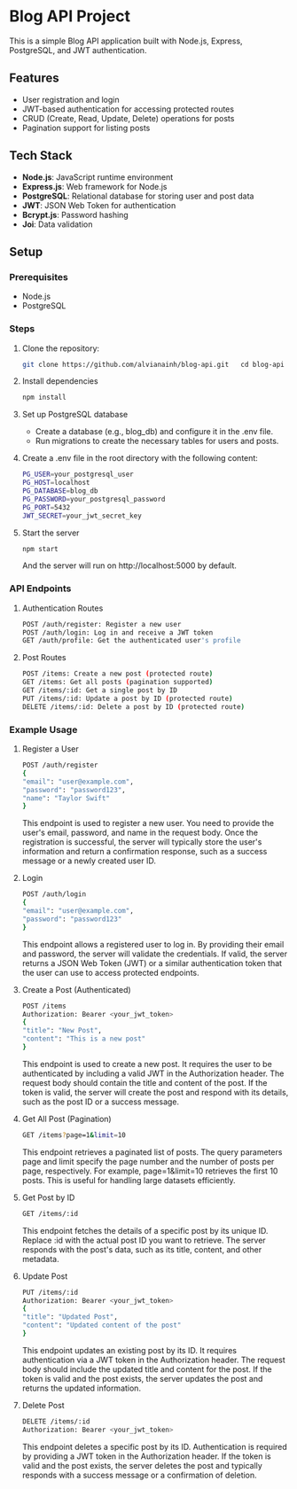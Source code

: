 # Blog API Project

This is a simple Blog API application built with Node.js, Express, PostgreSQL, and JWT authentication.

## Features

- User registration and login
- JWT-based authentication for accessing protected routes
- CRUD (Create, Read, Update, Delete) operations for posts
- Pagination support for listing posts

## Tech Stack

- **Node.js**: JavaScript runtime environment
- **Express.js**: Web framework for Node.js
- **PostgreSQL**: Relational database for storing user and post data
- **JWT**: JSON Web Token for authentication
- **Bcrypt.js**: Password hashing
- **Joi**: Data validation

## Setup

### Prerequisites

- Node.js
- PostgreSQL

### Steps

1. Clone the repository:

   ```bash
   git clone https://github.com/alvianainh/blog-api.git   cd blog-api
   ```


2. Install dependencies
    ```bash
    npm install
    ```

3. Set up PostgreSQL database
    - Create a database (e.g., blog_db) and configure it in the .env file.
    - Run migrations to create the necessary tables for users and posts.

4. Create a .env file in the root directory with the following content:
    ```bash
    PG_USER=your_postgresql_user
    PG_HOST=localhost
    PG_DATABASE=blog_db
    PG_PASSWORD=your_postgresql_password
    PG_PORT=5432
    JWT_SECRET=your_jwt_secret_key
    ```

5. Start the server
    ```bash
    npm start
    ```

    And the server will run on http://localhost:5000 by default.

### API Endpoints

1. Authentication Routes 
    ```bash
    POST /auth/register: Register a new user
    POST /auth/login: Log in and receive a JWT token
    GET /auth/profile: Get the authenticated user's profile
    ```

2. Post Routes
    ```bash
    POST /items: Create a new post (protected route)
    GET /items: Get all posts (pagination supported)
    GET /items/:id: Get a single post by ID
    PUT /items/:id: Update a post by ID (protected route)
    DELETE /items/:id: Delete a post by ID (protected route)
    ```

### Example Usage


1. Register a User
    ```bash
    POST /auth/register
    {
    "email": "user@example.com",
    "password": "password123",
    "name": "Taylor Swift"
    }
    ```
    This endpoint is used to register a new user. You need to provide the user's email, password, and name in the request body. Once the registration is successful, the server will typically store the user's information and return a confirmation response, such as a success message or a newly created user ID.

2. Login 

    ```bash
    POST /auth/login
    {
    "email": "user@example.com",
    "password": "password123"
    }
    ```
    This endpoint allows a registered user to log in. By providing their email and password, the server will validate the credentials. If valid, the server returns a JSON Web Token (JWT) or a similar authentication token that the user can use to access protected endpoints.

3. Create a Post (Authenticated)
    ```bash
    POST /items
    Authorization: Bearer <your_jwt_token>
    {
    "title": "New Post",
    "content": "This is a new post"
    }
    ```
    This endpoint is used to create a new post. It requires the user to be authenticated by including a valid JWT in the Authorization header. The request body should contain the title and content of the post. If the token is valid, the server will create the post and respond with its details, such as the post ID or a success message.


4. Get All Post (Pagination)
    ```bash 
    GET /items?page=1&limit=10
    ```
    This endpoint retrieves a paginated list of posts. The query parameters page and limit specify the page number and the number of posts per page, respectively. For example, page=1&limit=10 retrieves the first 10 posts. This is useful for handling large datasets efficiently.

5. Get Post by ID
    ```bash
    GET /items/:id
    ```
    This endpoint fetches the details of a specific post by its unique ID. Replace :id with the actual post ID you want to retrieve. The server responds with the post's data, such as its title, content, and other metadata.


6. Update Post
    ```bash
    PUT /items/:id
    Authorization: Bearer <your_jwt_token>
    {
    "title": "Updated Post",
    "content": "Updated content of the post"
    }
    ```
    This endpoint updates an existing post by its ID. It requires authentication via a JWT token in the Authorization header. The request body should include the updated title and content for the post. If the token is valid and the post exists, the server updates the post and returns the updated information.


7. Delete Post
    ```bash
    DELETE /items/:id
    Authorization: Bearer <your_jwt_token>
    ```
    This endpoint deletes a specific post by its ID. Authentication is required by providing a JWT token in the Authorization header. If the token is valid and the post exists, the server deletes the post and typically responds with a success message or a confirmation of deletion.
